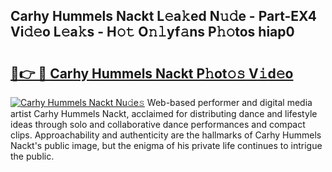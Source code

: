 ## Carhy Hummels Nackt L𝚎a𝚔ed N𝚞𝚍e - Part-EX4 Vi𝚍𝚎o L𝚎a𝚔s - H𝚘𝚝 O𝚗𝚕yf𝚊ns P𝚑𝚘tos hiap0

# <h2><a href="http://kf8plo.oniu.top/?m=Carhy+Hummels+Nackt">🔗👉 🔴 Carhy Hummels Nackt P𝚑ot𝚘𝚜 V𝚒d𝚎o</a></h2>

[![Carhy Hummels Nackt Nu𝚍e𝚜](https://i.imgur.com/0qMVB7G.gif)](http://kf8plo.oniu.top/?m=Carhy+Hummels+Nackt)
Web-based performer and digital media artist Carhy Hummels Nackt, acclaimed for distributing dance and lifestyle ideas through solo and collaborative dance performances and compact clips. Approachability and authenticity are the hallmarks of Carhy Hummels Nackt's public image, but the enigma of his private life continues to intrigue the public.  
